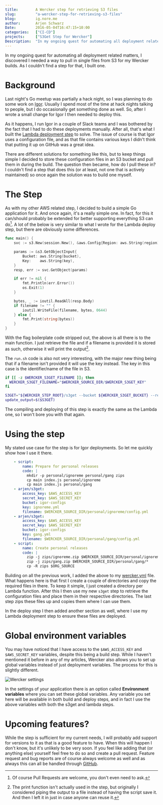 ```yaml
---
title:        A Wercker step for retrieving S3 files
slug:         "a-wercker-step-for-retrieving-s3-files"
blog:         ig.nore.me  
author:       Arjen Schwarz  
Date:         2016-05-04T16:47:15+10:00
categories:   ["CI-CD"]
projects:     ["S3Get Step for Wercker"]
Description:  "In my ongoing quest for automating all deployment related matters, I discovered I needed a way to pull in single files from S3 for my Wercker builds. As I couldn't find a step for that, I built one."
---
```


In my ongoing quest for automating all deployment related matters, I discovered I needed a way to pull in single files from S3 for my Wercker builds. As I couldn't find a step for that, I built one.

# Background

Last night's Go meetup was partially a hack night, so I was planning to do some work on [Igor][igor]. Usually I spend most of the time at hack nights talking to people, but I do occasionally get something done as well. So, after I wrote a small change for Igor I then needed to deploy this. 

As it happens, I run Igor in a couple of Slack teams and I was bothered by the fact that I had to do these deployments manually. After all, that's what I built the [Lambda deployment step][lambdadeploy] to solve. The issue of course is that Igor uses a configuration file, and as that file contains various keys I didn't think that putting it up on GitHub was a great idea.

There are different solutions for something like this, but to keep things simple I decided to store these configuration files in an S3 bucket and pull them in during the build. The question then became, how do I pull these in? I couldn't find a step that does this (or at least, not one that is actively maintained) so once again the solution was to build one myself.

# The Step

As with my other AWS related step, I decided to build a simple Go application for it. And once again, it's a really simple one. In fact, for this it can/should probably be extended for better supporting everything S3 can do[^prwelcome]. A lot of the below is very similar to what I wrote for the Lambda deploy step, but there are obviously some differences.

```go
func main() {
	svc := s3.New(session.New(), &aws.Config{Region: aws.String(region)})

	params := &s3.GetObjectInput{
		Bucket: aws.String(bucket),
		Key:    aws.String(key),
	}
	resp, err := svc.GetObject(params)

	if err != nil {
		fmt.Println(err.Error())
		os.Exit(1)
	}

	bytes, _ := ioutil.ReadAll(resp.Body)
	if filename != "" {
		ioutil.WriteFile(filename, bytes, 0644)
	} else {
		fmt.Print(string(bytes))
	}
}
```

With the flag boilerplate code stripped out, the above is all there is to the main function. I just retrieve the file and if a filename is provided it is stored as such, otherwise it will print the output[^notreally].

The `run.sh` code is also not very interesting, with the major new thing being that if a filename isn't provided it will use the key instead. The key in this case is the identifier/name of the file in S3.

```bash
if [[ -z $WERCKER_S3GET_FILENAME ]]; then
  WERCKER_S3GET_FILENAME="$WERCKER_SOURCE_DIR/$WERCKER_S3GET_KEY"
fi

S3GET="${WERCKER_STEP_ROOT}/s3get --bucket ${WERCKER_S3GET_BUCKET} --region ${WERCKER_S3GET_REGION} --key ${WERCKER_S3GET_KEY} --filename ${WERCKER_S3GET_FILENAME}"
update_output=$($S3GET)
```

The compiling and deploying of this step is exactly the same as the Lambda one, so I won't bore you with that again.

# Using the step

My stated use case for the step is for Igor deployments. So let me quickly show how I use it there.

```yaml
    - script:
        name: Prepare for personal releases
        code: |
          mkdir -p personal/ignoreme personal/gang zips
          cp main index.js personal/ignoreme
          cp main index.js personal/gang
    - arjen/s3get:
        access_key: $AWS_ACCESS_KEY
        secret_key: $AWS_SECRET_KEY
        bucket: igor-configs
        key: ignoreme.yml
        filename: $WERCKER_SOURCE_DIR/personal/ignoreme/config.yml
    - arjen/s3get:
        access_key: $AWS_ACCESS_KEY
        secret_key: $AWS_SECRET_KEY
        bucket: igor-configs
        key: gang.yml
        filename: $WERCKER_SOURCE_DIR/personal/gang/config.yml
    - script:
        name: Create personal releases
        code: |
          zip -j zips/ignoreme.zip $WERCKER_SOURCE_DIR/personal/ignoreme/*
          zip -j zips/gang.zip $WERCKER_SOURCE_DIR/personal/gang/*
          cp -R zips $ORG_SOURCE
```

Building on all the previous work, I added the above to my [wercker.yml][igorwercker] file. What happens here is that first I create a couple of directories and copy the required files in there. To keep it simple, I just created a directory per Lambda function. After this I then use my new `s3get` step to retrieve the configuration files and place them in their respective directories. The last step zips these files up and copies them where I can use them.

In the deploy step I then added another section as well, where I use my Lambda deployment step to ensure these files are deployed.

# Global environment variables

You may have noticed that I have access to the `$AWS_ACCESS_KEY` and `$AWS_SECRET_KEY` variables, despite this being a build step. While I haven't mentioned it before in any of my articles, Wercker also allows you to set up global variables instead of just deployment variables. The process for this is slightly different.

![Wercker settings][werckerscreenshot]

In the settings of your application there is an option called **Environment variables** where you can set these global variables. Any variable you set here will be available in both build and deploy steps, and in fact I use the above variables with both the s3get and lambda steps.

# Upcoming features?

While the step is sufficient for my current needs, I will probably add support for versions to it as that is a good feature to have. When this will happen I don't know, but it's unlikely to be very soon. If you feel like adding that (or anything else) yourself feel free to do so and create a pull request. Feature request and bug reports are of course always welcome as well and as always this can all be handled through [GitHub][stepgithub].

[^prwelcome]: Of course Pull Requests are welcome, you don't even need to ask.

[^notreally]: The print function isn't actually used in the step, but originally I considered piping the output to a file instead of having the script save it. And then I left it in just in case anyone can reuse it.

[igor]: /projects/igor

[lambdadeploy]: /2016/04/automating-lambda-deployment-using-wercker/

[igorwercker]: https://github.com/ArjenSchwarz/igor/blob/master/wercker.yml

[stepgithub]: https://github.com/ArjenSchwarz/wercker-step-s3get

[werckerscreenshot]: /img/posts/2016-05-04-wercker-vars.png